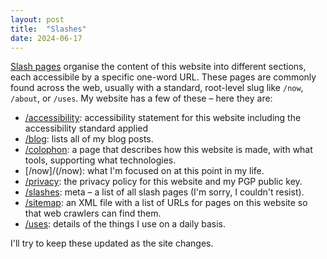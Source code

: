 ```yaml
---
layout: post
title:  "Slashes"
date: 2024-06-17
---
```


[Slash pages](https://slashpages.net/) organise the content of this website into different sections, each accessibile by a specific one-word URL. These pages are commonly found across the web, usually with a standard, root-level slug like `/now`, `/about`, or `/uses`. My website has a few of these – here they are:

* [/accessibility](/accessibility): accessibility statement for this website including the accessibility standard applied
* [/blog](/blog): lists all of my blog posts.
* [/colophon](/colophon): a page that describes how this website is made, with what tools, supporting what technologies.
* [/now]/(/now): what I'm focused on at this point in my life.
* [/privacy](/privacy): the privacy policy for this website and my PGP public key.
* [/slashes](/slashes): meta – a list of all slash pages (I'm sorry, I couldn't resist).
* [/sitemap](/sitemap): an XML file with a list of URLs for pages on this website so that web crawlers can find them.
* [/uses](/uses): details of the things I use on a daily basis.

I'll try to keep these updated as the site changes.
